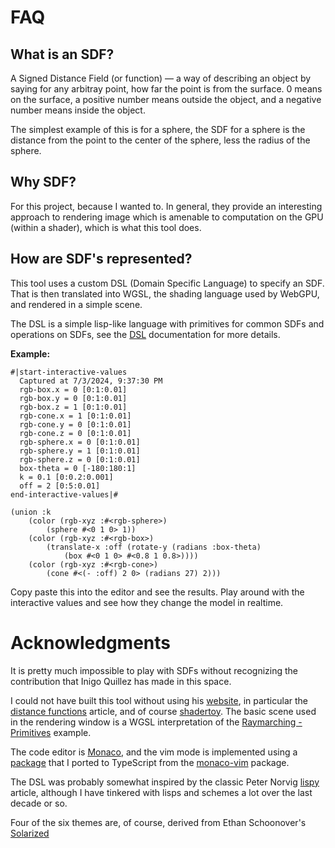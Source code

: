 # FAQ

## What is an SDF?

A Signed Distance Field (or function) &mdash; a way of describing an object by
saying for any arbitray point, how far the point is from the surface. 0 means on
the surface, a positive number means outside the object, and a negative number
means inside the object.

The simplest example of this is for a sphere, the SDF for a sphere is the
distance from the point to the center of the sphere, less the radius of the
sphere.

## Why SDF?

For this project, because I wanted to. In general, they provide an interesting
approach to rendering image which is amenable to computation on the GPU (within
a shader), which is what this tool does.

## How are SDF's represented?

This tool uses a custom DSL (Domain Specific Language) to specify an SDF. That
is then translated into WGSL, the shading language used by WebGPU, and rendered
in a simple scene.

The DSL is a simple lisp-like language with primitives for common SDFs and
operations on SDFs, see the [DSL](dsl) documentation for more details.

**Example:**

```example
#|start-interactive-values
  Captured at 7/3/2024, 9:37:30 PM
  rgb-box.x = 0 [0:1:0.01]
  rgb-box.y = 0 [0:1:0.01]
  rgb-box.z = 1 [0:1:0.01]
  rgb-cone.x = 1 [0:1:0.01]
  rgb-cone.y = 0 [0:1:0.01]
  rgb-cone.z = 0 [0:1:0.01]
  rgb-sphere.x = 0 [0:1:0.01]
  rgb-sphere.y = 1 [0:1:0.01]
  rgb-sphere.z = 0 [0:1:0.01]
  box-theta = 0 [-180:180:1]
  k = 0.1 [0:0.2:0.001]
  off = 2 [0:5:0.01]
end-interactive-values|#

(union :k
    (color (rgb-xyz :#<rgb-sphere>)
        (sphere #<0 1 0> 1))
    (color (rgb-xyz :#<rgb-box>)
        (translate-x :off (rotate-y (radians :box-theta)
            (box #<0 1 0> #<0.8 1 0.8>))))
    (color (rgb-xyz :#<rgb-cone>)
        (cone #<(- :off) 2 0> (radians 27) 2)))
```

Copy paste this into the editor and see the results. Play around with the
interactive values and see how they change the model in realtime.

# Acknowledgments

It is pretty much impossible to play with SDFs without recognizing the contribution that Inigo Quillez has made in this space.

I could not have built this tool without using his [website](https://iquilezles.org/), in particular the [distance functions](https://iquilezles.org/articles/distfunctions/) article, and of course [shadertoy](https://shadertoy.com). The basic scene used in the rendering window is a WGSL interpretation of the [Raymarching - Primitives](https://www.shadertoy.com/view/Xds3zN) example.

The code editor is [Monaco](https://microsoft.github.io/monaco-editor), and the vim mode is implemented using a [package](https://npmjs.com/vim-monaco) that I ported to TypeScript from the [monaco-vim](https://npmjs.com/monaco-vim) package.

The DSL was probably somewhat inspired by the classic Peter Norvig
[lispy](https://norvig.com/lispy.html) article, although I have tinkered with
lisps and schemes a lot over the last decade or so.

Four of the six themes are, of course, derived from Ethan Schoonover's [Solarized](https://ethanschoonover.com/solarized/)
